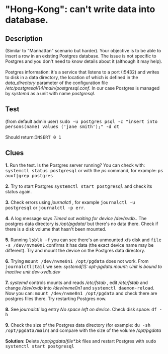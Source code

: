 # "Hong-Kong": can't write data into database.

## Description

(Similar to "Manhattan" scenario but harder). Your objective is to be able to insert a row in an existing Postgres database. The issue is not specific to Postgres and you don't need to know details about it (although it may help).<br><br>Postgres information: it's a service that listens to a port (:5432) and writes to disk in a data directory, the location of which is defined in the <i>data_directory</i> parameter of the configuration file <i>/etc/postgresql/14/main/postgresql.conf</i>. In our case Postgres is managed by <i>systemd</i> as a unit with name <i>postgresql</i>.

## Test

(from default admin user) <kbd>sudo -u postgres psql -c "insert into persons(name) values ('jane smith');" -d dt</kbd><br><br>Should return:<kbd>INSERT 0 1</kbd>

## Clues

<b>1.</b> Run the test. Is the Postgres server running? You can check with: <kbd>systemctl status postgresql</kbd> or with the <i>ps</i> command, for example: <kbd>ps auxf|grep postgres</kbd><br><br>
<b>2.</b> Try to start Postgres <kbd>systemctl start postgresql</kbd> and check its status again.<br><br>
<b>3.</b> Check errors using <i>journalctl</i> , for example <kbd>journalctl -u postgresql</kbd> or <kbd>journalctl -p err</kbd>.<br><br>
<b>4.</b> A log message says <i>Timed out waiting for device /dev/xvdb.</i>. The postgres data directory is <i>/opt/pgdata/</i> but there's no data there. Check if there is a disk volume that hasn't been mounted.<br><br>
<b>5.</b> Running <kbd>lsblk -f</kbd> you can see there's an unmounted xfs disk and <kbd>file -s /dev/nvme0n1</kbd> confirms it has data (the exact device name may be different). Try and mount the device on the Postgres data directory.<br><br>
<b>6.</b> Trying <kbd>mount /dev/nvme0n1 /opt/pgdata</kbd> does not work. From <kbd>journalctl|tail</kbd> we see: <i>systemd[1]: opt-pgdata.mount: Unit is bound to inactive unit dev-xvdb.dev</i><br><br>
<b>7.</b> <i>systemd</i> controls mounts and reads <i>/etc/fstab</i> , edit <i>/etc/fstab</i> and change <i>/dev/xvdb</i> into <i>/dev/nvme0n1</i> and <kbd>systemctl daemon-reload</kbd>. Now you can: <kbd>mount /dev/nvme0n1 /opt/pgdata</kbd> and check there are postgres files there. Try restarting Postgres now.<br><br>
<b>8.</b> See <i>journalctl</i> log entry <i>No space left on device</i>. Check disk space: <kbd>df -h</kbd> <br><br>
<b>9.</b> Check the size of the Postgres data directory (for example: <kbd>du -sh /opt/pgdata/main</kbd>) and compare with the size of the volume <i>/opt/pgdata</i><br><br>
<b>Solution:</b> Delete <i>/opt/pgdata/file*.bk</i> files and restart Postgres with <kbd>sudo systemctl start postgresql</kbd> 
